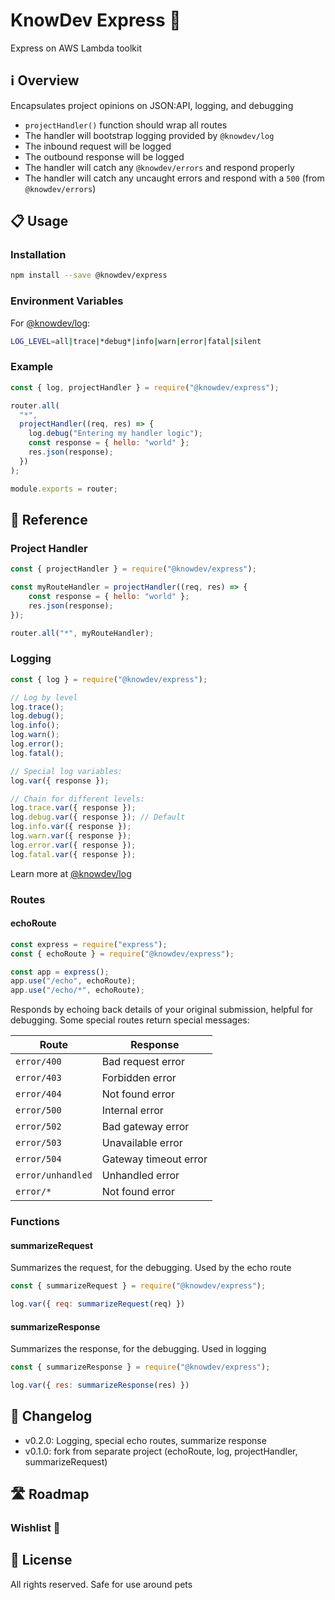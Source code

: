 # KnowDev Express 🚅

Express on AWS Lambda toolkit

## ℹ️ Overview

Encapsulates project opinions on JSON:API, logging, and debugging

* `projectHandler()` function should wrap all routes
* The handler will bootstrap logging provided by `@knowdev/log`
* The inbound request will be logged
* The outbound response will be logged
* The handler will catch any `@knowdev/errors` and respond properly
* The handler will catch any uncaught errors and respond with a `500` (from `@knowdev/errors`)

## 📋 Usage

### Installation

``` bash
npm install --save @knowdev/express
```

### Environment Variables

For [@knowdev/log](https://github.com/nullfame/knowdev-log):

``` bash
LOG_LEVEL=all|trace|*debug*|info|warn|error|fatal|silent
```

### Example

``` javascript
const { log, projectHandler } = require("@knowdev/express");

router.all(
  "*",
  projectHandler((req, res) => {
    log.debug("Entering my handler logic");
    const response = { hello: "world" };
    res.json(response);
  })
);

module.exports = router;
```

## 📖 Reference

### Project Handler

``` javascript
const { projectHandler } = require("@knowdev/express");

const myRouteHandler = projectHandler((req, res) => {
    const response = { hello: "world" };
    res.json(response);
});

router.all("*", myRouteHandler);
```

### Logging

``` javascript
const { log } = require("@knowdev/express");

// Log by level
log.trace();
log.debug();
log.info();
log.warn();
log.error();
log.fatal();

// Special log variables:
log.var({ response });

// Chain for different levels:
log.trace.var({ response });
log.debug.var({ response }); // Default
log.info.var({ response });
log.warn.var({ response });
log.error.var({ response });
log.fatal.var({ response });
```

Learn more at [@knowdev/log](https://github.com/nullfame/knowdev-log)

### Routes

#### echoRoute

``` javascript
const express = require("express");
const { echoRoute } = require("@knowdev/express");

const app = express();
app.use("/echo", echoRoute);
app.use("/echo/*", echoRoute);
```

Responds by echoing back details of your original submission, helpful for debugging. Some special routes return special messages:

| Route             | Response |
| ----------------- | -------- |
| `error/400`       | Bad request error |
| `error/403`       | Forbidden error |
| `error/404`       | Not found error |
| `error/500`       | Internal error |
| `error/502`       | Bad gateway error |
| `error/503`       | Unavailable error |
| `error/504`       | Gateway timeout error |
| `error/unhandled` | Unhandled error |
| `error/*`         | Not found error |
### Functions

#### summarizeRequest

Summarizes the request, for the debugging.  Used by the echo route

``` javascript
const { summarizeRequest } = require("@knowdev/express");

log.var({ req: summarizeRequest(req) })
```

#### summarizeResponse

Summarizes the response, for the debugging.  Used in logging

``` javascript
const { summarizeResponse } = require("@knowdev/express");

log.var({ res: summarizeResponse(res) })
```

## 📝 Changelog

* v0.2.0: Logging, special echo routes, summarize response
* v0.1.0: fork from separate project (echoRoute, log, projectHandler, summarizeRequest)

## 🛣 Roadmap

### Wishlist 🌠

## 📜 License

All rights reserved. Safe for use around pets
